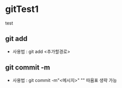 # gitTest1
test
## git add
- 사용법 : git add <추가할경로>
## git commit -m
- 사용법 : git commit -m"<메시지>"
        "" 따욤표 생략 가능
